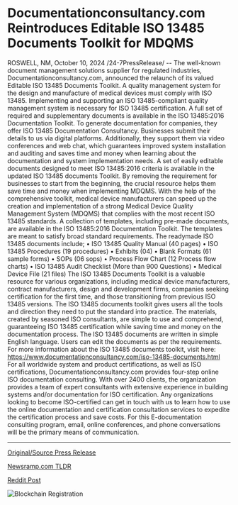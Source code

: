 # Documentationconsultancy.com Reintroduces Editable ISO 13485 Documents Toolkit for MDQMS

ROSWELL, NM, October 10, 2024 /24-7PressRelease/ -- The well-known document management solutions supplier for regulated industries, Documentationconsultancy.com, announced the relaunch of its valued Editable ISO 13485 Documents Toolkit. A quality management system for the design and manufacture of medical devices must comply with ISO 13485. Implementing and supporting an ISO 13485-compliant quality management system is necessary for ISO 13485 certification. A full set of required and supplementary documents is available in the ISO 13485:2016 Documentation Toolkit.  To generate documentation for companies, they offer ISO 13485 Documentation Consultancy. Businesses submit their details to us via digital platforms. Additionally, they support them via video conferences and web chat, which guarantees improved system installation and auditing and saves time and money when learning about the documentation and system implementation needs. A set of easily editable documents designed to meet ISO 13485:2016 criteria is available in the updated ISO 13485 documents Toolkit. By removing the requirement for businesses to start from the beginning, the crucial resource helps them save time and money when implementing MDQMS. With the help of the comprehensive toolkit, medical device manufacturers can speed up the creation and implementation of a strong Medical Device Quality Management System (MDQMS) that complies with the most recent ISO 13485 standards.  A collection of templates, including pre-made documents, are available in the ISO 13485:2016 Documentation Toolkit. The templates are meant to satisfy broad standard requirements. The readymade ISO 13485 documents include;  •	ISO 13485 Quality Manual (40 pages) •	ISO 13485 Procedures (19 procedures)  •	Exhibits (04)  •	Blank Formats (61 sample forms) •	SOPs (06 sops) •	Process Flow Chart (12 Process flow charts) •	ISO 13485 Audit Checklist (More than 900 Questions) •	Medical Device File (21 files)  The ISO 13485 Documents Toolkit is a valuable resource for various organizations, including medical device manufacturers, contract manufacturers, design and development firms, companies seeking certification for the first time, and those transitioning from previous ISO 13485 versions.  The ISO 13485 documents toolkit gives users all the tools and direction they need to put the standard into practice. The materials, created by seasoned ISO consultants, are simple to use and comprehend, guaranteeing ISO 13485 certification while saving time and money on the documentation process. The ISO 13485 documents are written in simple English language. Users can edit the documents as per the requirements. For more information about the ISO 13485 documents toolkit, visit here: https://www.documentationconsultancy.com/iso-13485-documents.html  For all worldwide system and product certifications, as well as ISO certifications, Documentationconsultancy.com provides four-step online ISO documentation consulting. With over 2400 clients, the organization provides a team of expert consultants with extensive experience in building systems and/or documentation for ISO certification. Any organizations looking to become ISO-certified can get in touch with us to learn how to use the online documentation and certification consultation services to expedite the certification process and save costs. For this E-documentation consulting program, email, online conferences, and phone conversations will be the primary means of communication. 

---

[Original/Source Press Release](https://www.24-7pressrelease.com/press-release/515099/documentationconsultancycom-reintroduces-editable-iso-13485-documents-toolkit-for-mdqms)
                    

[Newsramp.com TLDR](https://newsramp.com/curated-news/documentationconsultancy-com-relaunches-iso-13485-documents-toolkit-for-medical-device-quality-management-systems/56954495654b2c8ffcd424f8512377f9) 

 



[Reddit Post](https://www.reddit.com/r/Business_NewsRamp/comments/1g0d8gd/documentationconsultancycom_relaunches_iso_13485/) 



![Blockchain Registration](https://cdn.newsramp.app/24-7PressRelease/qrcode/2410/10/lime6aV9.webp)